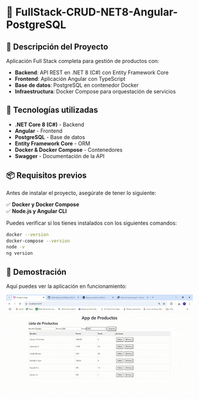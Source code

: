 # 🛒 FullStack-CRUD-NET8-Angular-PostgreSQL  
## 📌 Descripción del Proyecto

Aplicación Full Stack completa para gestión de productos con:
- **Backend**: API REST en .NET 8 (C#) con Entity Framework Core
- **Frontend**: Aplicación Angular con TypeScript
- **Base de datos**: PostgreSQL en contenedor Docker
- **Infraestructura**: Docker Compose para orquestación de servicios

  
## 🚀 Tecnologías utilizadas  
- **.NET Core 8 (C#)** - Backend  
- **Angular** - Frontend  
- **PostgreSQL** - Base de datos  
- **Entity Framework Core** - ORM  
- **Docker & Docker Compose** - Contenedores  
- **Swagger** - Documentación de la API  

## 📦 Requisitos previos  
Antes de instalar el proyecto, asegúrate de tener lo siguiente:  

✅ **Docker y Docker Compose**  
✅ **Node.js y Angular CLI**  

Puedes verificar si los tienes instalados con los siguientes comandos:  
```sh
docker --version
docker-compose --version
node -v
ng version
```

## 🎥 Demostración  

Aquí puedes ver la aplicación en funcionamiento:  

![Demo de la aplicación](./docs/demo.gif)


